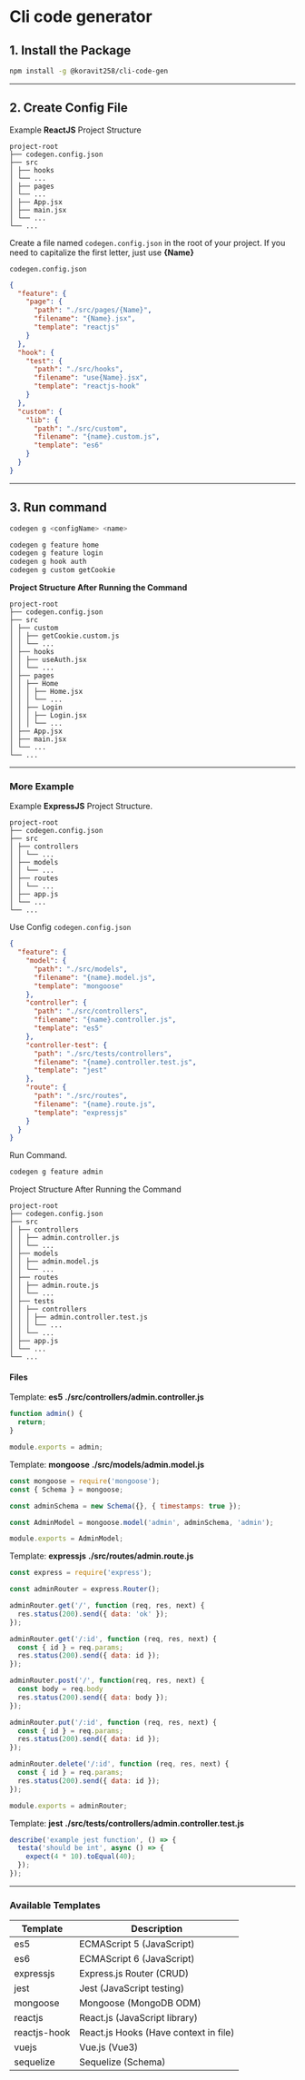 # Cli code generator

## 1. Install the Package

```bash
npm install -g @koravit258/cli-code-gen
```

---

## 2. Create Config File

Example **ReactJS** Project Structure

```
project-root
├── codegen.config.json
├── src
│ ├── hooks
│ └── ...
│ ├── pages
│ └── ...
│ ├── App.jsx
│ ├── main.jsx
│ └── ...
└── ...
```

Create a file named `codegen.config.json` in the root of your project.
If you need to capitalize the first letter, just use **{Name}**

`codegen.config.json`

```json
{
  "feature": {
    "page": {
      "path": "./src/pages/{Name}",
      "filename": "{Name}.jsx",
      "template": "reactjs"
    }
  },
  "hook": {
    "test": {
      "path": "./src/hooks",
      "filename": "use{Name}.jsx",
      "template": "reactjs-hook"
    }
  },
  "custom": {
    "lib": {
      "path": "./src/custom",
      "filename": "{name}.custom.js",
      "template": "es6"
    }
  }
}
```

---

## 3. Run command

```bash
codegen g <configName> <name>
```

```bash
codegen g feature home
codegen g feature login
codegen g hook auth
codegen g custom getCookie
```

**Project Structure After Running the Command**

```
project-root
├── codegen.config.json
├── src
│ ├── custom
│ │ ├── getCookie.custom.js
│ │ └── ...
│ ├── hooks
│ │ ├── useAuth.jsx
│ │ └── ...
│ ├── pages
│ │ ├── Home
│ │ │ ├── Home.jsx
│ │ │ └── ...
│ │ ├── Login
│ │ │ ├── Login.jsx
│ │ │ └── ...
│ ├── App.jsx
│ ├── main.jsx
│ └── ...
└── ...
```

---

### More Example

Example **ExpressJS** Project Structure.

```
project-root
├── codegen.config.json
├── src
│ ├── controllers
│ │ └── ...
│ ├── models
│ │ └── ...
│ ├── routes
│ │ └── ...
│ ├── app.js
│ └── ...
└── ...
```

Use Config `codegen.config.json`

```json
{
  "feature": {
    "model": {
      "path": "./src/models",
      "filename": "{name}.model.js",
      "template": "mongoose"
    },
    "controller": {
      "path": "./src/controllers",
      "filename": "{name}.controller.js",
      "template": "es5"
    },
    "controller-test": {
      "path": "./src/tests/controllers",
      "filename": "{name}.controller.test.js",
      "template": "jest"
    },
    "route": {
      "path": "./src/routes",
      "filename": "{name}.route.js",
      "template": "expressjs"
    }
  }
}
```

Run Command.

```bash
codegen g feature admin
```

Project Structure After Running the Command

```
project-root
├── codegen.config.json
├── src
│ ├── controllers
│ │ ├── admin.controller.js
│ │ └── ...
│ ├── models
│ │ ├── admin.model.js
│ │ └── ...
│ ├── routes
│ │ ├── admin.route.js
│ │ └── ...
│ ├── tests
│ │ ├── controllers
│ │ │ ├── admin.controller.test.js
│ │ │ └── ...
│ │ └── ...
│ ├── app.js
│ └── ...
└── ...
```

#### Files

Template: **es5**
**./src/controllers/admin.controller.js**
```js
function admin() {
  return;
}

module.exports = admin;
```

Template: **mongoose**
**./src/models/admin.model.js**
```js
const mongoose = require('mongoose');
const { Schema } = mongoose;

const adminSchema = new Schema({}, { timestamps: true });

const AdminModel = mongoose.model('admin', adminSchema, 'admin');

module.exports = AdminModel;
```

Template: **expressjs**
**./src/routes/admin.route.js**
```js
const express = require('express');

const adminRouter = express.Router();

adminRouter.get('/', function (req, res, next) {
  res.status(200).send({ data: 'ok' });
});

adminRouter.get('/:id', function (req, res, next) {
  const { id } = req.params;
  res.status(200).send({ data: id });
});

adminRouter.post('/', function(req, res, next) {
  const body = req.body
  res.status(200).send({ data: body });
});

adminRouter.put('/:id', function (req, res, next) {
  const { id } = req.params;
  res.status(200).send({ data: id });
});

adminRouter.delete('/:id', function (req, res, next) {
  const { id } = req.params;
  res.status(200).send({ data: id });
});

module.exports = adminRouter;
```

Template: **jest**
**./src/tests/controllers/admin.controller.test.js**

```js
describe('example jest function', () => {
  testa('should be int', async () => {
    expect(4 * 10).toEqual(40);
  });
});
```

---

### Available Templates

| Template     | Description                           |
| ------------ | ------------------------------------- |
| es5          | ECMAScript 5 (JavaScript)             |
| es6          | ECMAScript 6 (JavaScript)             |
| expressjs    | Express.js Router (CRUD)              |
| jest         | Jest (JavaScript testing)             |
| mongoose     | Mongoose (MongoDB ODM)                |
| reactjs      | React.js (JavaScript library)         |
| reactjs-hook | React.js Hooks (Have context in file) |
| vuejs        | Vue.js (Vue3)                         |
| sequelize    | Sequelize (Schema)                    |
